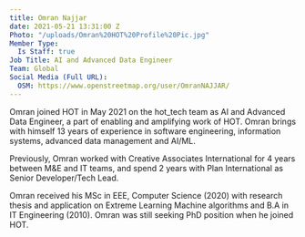 ```yaml
---
title: Omran Najjar
date: 2021-05-21 13:31:00 Z
Photo: "/uploads/Omran%20HOT%20Profile%20Pic.jpg"
Member Type:
  Is Staff: true
Job Title: AI and Advanced Data Engineer
Team: Global
Social Media (Full URL):
  OSM: https://www.openstreetmap.org/user/OmranNAJJAR/
---
```


Omran joined HOT in May 2021 on the hot_tech team as AI and Advanced Data Engineer, a part of enabling and amplifying work of HOT. Omran brings with himself 13 years of experience in software engineering, information systems, advanced data management and AI/ML.

Previously, Omran worked with Creative Associates International for 4 years between M&E and IT teams, and spend 2 years with Plan International as Senior Developer/Tech Lead.

Omran received his MSc in EEE, Computer Science (2020) with research thesis and application on Extreme Learning Machine algorithms and B.A in IT Engineering (2010). Omran was still seeking PhD position when he joined HOT.

